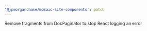 ```yaml
---
'@jpmorganchase/mosaic-site-components': patch
---
```


Remove fragments from DocPaginator to stop React logging an error
